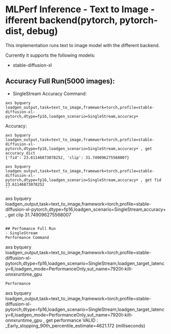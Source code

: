 
# MLPerf Inference - Text to Image - ifferent backend(pytorch, pytorch-dist, debug)
This implementation runs text to image model with the different backend.

Currently it supports the following models:
- stable-diffusion-xl

## Accuracy Full Run(5000 images):
- SingleStream
Accuracy Command:
```
axs byquery loadgen_output,task=text_to_image,framework=torch,profile=stable-diffusion-xl-pytorch,dtype=fp16,loadgen_scenario=SingleStream,accuracy+

```
Accuracy:
```
axs byquery loadgen_output,task=text_to_image,framework=torch,profile=stable-diffusion-xl-pytorch,dtype=fp16,loadgen_scenario=SingleStream,accuracy+ , get accuracy_dict
{'fid': 23.61146873078252, 'clip': 31.749096275568007}
````

```
axs byquery loadgen_output,task=text_to_image,framework=torch,profile=stable-diffusion-xl-pytorch,dtype=fp16,loadgen_scenario=SingleStream,accuracy+ , get fid
23.61146873078252
``

```
axs byquery loadgen_output,task=text_to_image,framework=torch,profile=stable-diffusion-xl-pytorch,dtype=fp16,loadgen_scenario=SingleStream,accuracy+ , get clip
31.749096275568007

```

## Perfomance Full Run
- SingleStream
Performance Command
```
axs byquery loadgen_output,task=text_to_image,framework=torch,profile=stable-diffusion-xl-pytorch,dtype=fp16,loadgen_scenario=SingleStream,loadgen_target_latency=6,loadgen_mode=PerformanceOnly,sut_name=7920t-kilt-onnxruntime_gpu
```
Performance
```
axs byquery loadgen_output,task=text_to_image,framework=torch,profile=stable-diffusion-xl-pytorch,dtype=fp16,loadgen_scenario=SingleStream,loadgen_target_latency=6,loadgen_mode=PerformanceOnly,sut_name=7920t-kilt-onnxruntime_gpu , get performance
VALID : _Early_stopping_90th_percentile_estimate=4621.172 (milliseconds)

```
